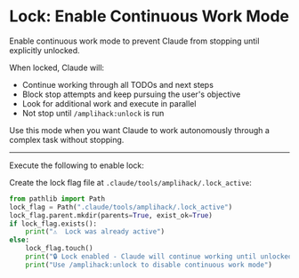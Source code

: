 # Lock: Enable Continuous Work Mode

Enable continuous work mode to prevent Claude from stopping until explicitly unlocked.

When locked, Claude will:
- Continue working through all TODOs and next steps
- Block stop attempts and keep pursuing the user's objective
- Look for additional work and execute in parallel
- Not stop until `/amplihack:unlock` is run

Use this mode when you want Claude to work autonomously through a complex task without stopping.

---

Execute the following to enable lock:

Create the lock flag file at `.claude/tools/amplihack/.lock_active`:

```python
from pathlib import Path
lock_flag = Path(".claude/tools/amplihack/.lock_active")
lock_flag.parent.mkdir(parents=True, exist_ok=True)
if lock_flag.exists():
    print("⚠️  Lock was already active")
else:
    lock_flag.touch()
    print("🔒 Lock enabled - Claude will continue working until unlocked")
    print("Use /amplihack:unlock to disable continuous work mode")
```
